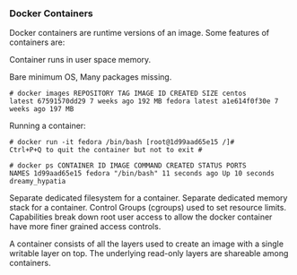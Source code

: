 ### Docker Containers

Docker containers are runtime versions of an image.
Some features of containers are:

Container runs in user space memory.

Bare minimum OS, Many packages missing.

<code># docker images
REPOSITORY          TAG                 IMAGE ID            CREATED             SIZE
centos              latest              67591570dd29        7 weeks ago         192 MB
fedora              latest              a1e614f0f30e        7 weeks ago         197 MB</code>

Running a container:

<code># docker run -it fedora /bin/bash
[root@1d99aad65e15 /]# 
Ctrl+P+Q to quit the container but not to exit
#</code>

<code># docker ps
CONTAINER ID        IMAGE               COMMAND             CREATED             STATUS              PORTS               NAMES
1d99aad65e15        fedora              "/bin/bash"         11 seconds ago      Up 10 seconds                           dreamy_hypatia</code>


Separate dedicated filesystem for a container.
Separate dedicated memory stack for a container.
Control Groups (cgroups) used to set resource limits.
Capabilities break down root user access to allow the docker container have more finer grained access controls.

A container consists of all the layers used to create an image with a single writable layer on top.
The underlying read-only layers are shareable among containers.

